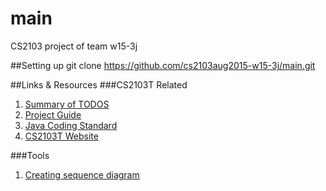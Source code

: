 # main
CS2103 project of team w15-3j

##Setting up 
git clone https://github.com/cs2103aug2015-w15-3j/main.git

##Links & Resources
###CS2103T Related
1. [Summary of TODOS](https://docs.google.com/document/d/1o2TZ6fb1gwhzydxUuTMYTR_PgwX5YKNQgTTR43EG5Vs/edit?usp=sharing)
2. [Project Guide](https://docs.google.com/document/d/1l_H_ft_DxOAu55MeJA8re6OrayrHIyEuYrIrKd5-Arg/edit?usp=sharing)
3. [Java Coding Standard](https://docs.google.com/document/pub?id=1iAESIXM0zSxEa5OY7dFURam_SgLiSMhPQtU0drQagrs&amp&embedded=true)
4. [CS2103T Website](http://www.comp.nus.edu.sg/~cs2103/AY1516S1/)

###Tools
1. [Creating sequence diagram](https://api.genmymodel.com/login)

